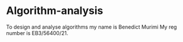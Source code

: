# Algorithm-analysis
 To design and analyse algorithms
 my name is Benedict Murimi
 My reg number is EB3/56400/21.
